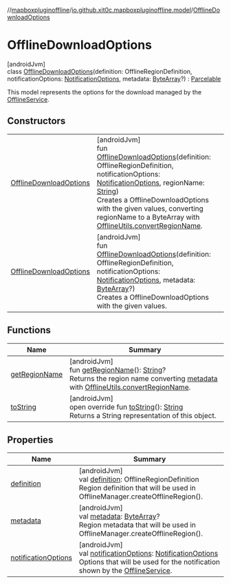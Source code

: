 //[mapboxpluginoffline](../../../index.md)/[io.github.xit0c.mapboxpluginoffline.model](../index.md)/[OfflineDownloadOptions](index.md)

# OfflineDownloadOptions

[androidJvm]\
class [OfflineDownloadOptions](index.md)(definition: OfflineRegionDefinition, notificationOptions: [NotificationOptions](../-notification-options/index.md), metadata: [ByteArray](https://kotlinlang.org/api/latest/jvm/stdlib/kotlin/-byte-array/index.html)?) : [Parcelable](https://developer.android.com/reference/kotlin/android/os/Parcelable.html)

This model represents the options for the download managed by the [OfflineService](../../io.github.xit0c.mapboxpluginoffline/-offline-service/index.md).

## Constructors

| | |
|---|---|
| [OfflineDownloadOptions](-offline-download-options.md) | [androidJvm]<br>fun [OfflineDownloadOptions](-offline-download-options.md)(definition: OfflineRegionDefinition, notificationOptions: [NotificationOptions](../-notification-options/index.md), regionName: [String](https://kotlinlang.org/api/latest/jvm/stdlib/kotlin/-string/index.html))<br>Creates a OfflineDownloadOptions with the given values, converting regionName to a ByteArray with [OfflineUtils.convertRegionName](../../io.github.xit0c.mapboxpluginoffline.utils/-offline-utils/convert-region-name.md). |
| [OfflineDownloadOptions](-offline-download-options.md) | [androidJvm]<br>fun [OfflineDownloadOptions](-offline-download-options.md)(definition: OfflineRegionDefinition, notificationOptions: [NotificationOptions](../-notification-options/index.md), metadata: [ByteArray](https://kotlinlang.org/api/latest/jvm/stdlib/kotlin/-byte-array/index.html)?)<br>Creates a OfflineDownloadOptions with the given values. |

## Functions

| Name | Summary |
|---|---|
| [getRegionName](get-region-name.md) | [androidJvm]<br>fun [getRegionName](get-region-name.md)(): [String](https://kotlinlang.org/api/latest/jvm/stdlib/kotlin/-string/index.html)?<br>Returns the region name converting [metadata](metadata.md) with [OfflineUtils.convertRegionName](../../io.github.xit0c.mapboxpluginoffline.utils/-offline-utils/convert-region-name.md). |
| [toString](to-string.md) | [androidJvm]<br>open override fun [toString](to-string.md)(): [String](https://kotlinlang.org/api/latest/jvm/stdlib/kotlin/-string/index.html)<br>Returns a String representation of this object. |

## Properties

| Name | Summary |
|---|---|
| [definition](definition.md) | [androidJvm]<br>val [definition](definition.md): OfflineRegionDefinition<br>Region definition that will be used in OfflineManager.createOfflineRegion(). |
| [metadata](metadata.md) | [androidJvm]<br>val [metadata](metadata.md): [ByteArray](https://kotlinlang.org/api/latest/jvm/stdlib/kotlin/-byte-array/index.html)?<br>Region metadata that will be used in OfflineManager.createOfflineRegion(). |
| [notificationOptions](notification-options.md) | [androidJvm]<br>val [notificationOptions](notification-options.md): [NotificationOptions](../-notification-options/index.md)<br>Options that will be used for the notification shown by the [OfflineService](../../io.github.xit0c.mapboxpluginoffline/-offline-service/index.md). |
